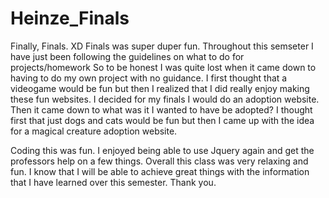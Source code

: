 # Heinze_Finals
Finally, Finals. XD 
Finals was super duper fun. Throughout this semseter I have just been following the guidelines on what to do for projects/homework
So to be honest I was quite lost when it came down to having to do my own project with no guidance. I first thought that a videogame would 
be fun but then I realized that I did really enjoy making these fun websites. I decided for my finals I would do an adoption website.
Then it came down to what was it I wanted to have be adopted? I thought first that just dogs and cats would be fun but then I came up
with the idea for a magical creature adoption website.

Coding this was fun. I enjoyed being able to use Jquery again and get the professors help on a few things. Overall this class was very
relaxing and fun. I know that I will be able to achieve great things with the information that I have learned over this semester. Thank you.